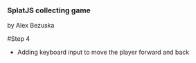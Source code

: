 ### SplatJS collecting game
by Alex Bezuska


#Step 4
- Adding keyboard input to move the player forward and back